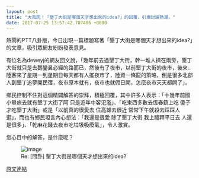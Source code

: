 ```yaml
---
layout: post
title: "大哉問！「墾丁大街是哪個天才想出來的idea?」的回覆，引爆討論熱潮。"
date: 2017-07-25 13:57:42.707406 +0800
---
```


熱鬧的PTT八卦版，今日出現一篇標題寫著「墾丁大街是哪個天才想出來的idea?」的文章，吸引眾網友紛紛發表意見。

有位名為deweyj的網友回文說，「幾年前去過墾丁大街，幹一堆人擠在兩旁，墾丁大街就只是去鵝鑾鼻必經的路而已，然後有了夜市，以前墾丁大街的夜市，後來..陸客來了星期一到星期日每天都有人擺夜市了，陸資一條龍的策略，倒是很多北部人到墾丁追夢開民宿，夜市原本就有，夜市也就假日開，怎麼夜市天天都開了」。

鄉民控制不住對這個精闢解答的崇拜，積極回覆，其中許多人表示：「十幾年前國小畢旅去就有墾丁大街了阿 只是近年中客氾濫」、「吃東西多數去恆春鎮上吃 傻子才吃墾丁大街」或是「以前真的很愛去 住高雄去很近 常常下午就殺去踩踩人逛」，而也有鄉民坦言內心想法：「我還是很愛 除了墾丁大街 我上禮拜平日去 人還是很多」、「乾麻花錢去夜市吃垃圾吸廢氣」，令人激賞。

您心目中的解答，是什麼呢？

<figure>
<img src="http://imgur.com/jBVXxOJ.jpg" alt="image">
<figcaption>
Re: [問卦] 墾丁大街是哪個天才想出來的idea?
</figcaption>
</figure>

<a href = "https://www.ptt.cc/bbs/Gossiping/M.1500904884.A.249.html">原文連結</a>

